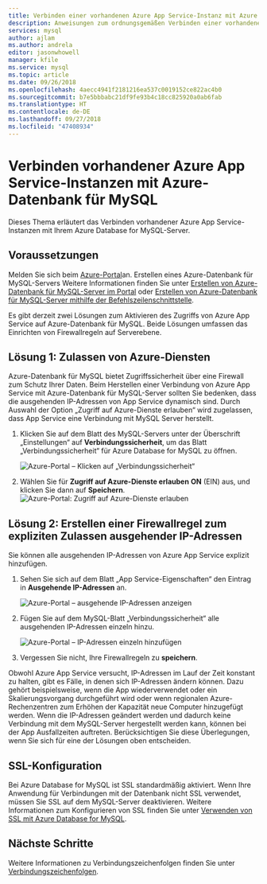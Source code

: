 ```yaml
---
title: Verbinden einer vorhandenen Azure App Service-Instanz mit Azure Database for MySQL
description: Anweisungen zum ordnungsgemäßen Verbinden einer vorhandenen Azure App Service-Instanz mit Azure-Datenbank für MySQL
services: mysql
author: ajlam
ms.author: andrela
editor: jasonwhowell
manager: kfile
ms.service: mysql
ms.topic: article
ms.date: 09/26/2018
ms.openlocfilehash: 4aecc4941f2181216ea537c0019152ce822ac4b0
ms.sourcegitcommit: b7e5bbbabc21df9fe93b4c18cc825920a0ab6fab
ms.translationtype: HT
ms.contentlocale: de-DE
ms.lasthandoff: 09/27/2018
ms.locfileid: "47408934"
---
```

# <a name="connect-an-existing-azure-app-service-to-azure-database-for-mysql-server"></a>Verbinden vorhandener Azure App Service-Instanzen mit Azure-Datenbank für MySQL
Dieses Thema erläutert das Verbinden vorhandener Azure App Service-Instanzen mit Ihrem Azure Database for MySQL-Server.

## <a name="before-you-begin"></a>Voraussetzungen
Melden Sie sich beim [Azure-Portal](https://portal.azure.com)an. Erstellen eines Azure-Datenbank für MySQL-Servers Weitere Informationen finden Sie unter [Erstellen von Azure-Datenbank für MySQL-Server im Portal](quickstart-create-mysql-server-database-using-azure-portal.md) oder [Erstellen von Azure-Datenbank für MySQL-Server mithilfe der Befehlszeilenschnittstelle](quickstart-create-mysql-server-database-using-azure-cli.md).

Es gibt derzeit zwei Lösungen zum Aktivieren des Zugriffs von Azure App Service auf Azure-Datenbank für MySQL. Beide Lösungen umfassen das Einrichten von Firewallregeln auf Serverebene.

## <a name="solution-1---allow-azure-services"></a>Lösung 1: Zulassen von Azure-Diensten
Azure-Datenbank für MySQL bietet Zugriffssicherheit über eine Firewall zum Schutz Ihrer Daten. Beim Herstellen einer Verbindung von Azure App Service mit Azure-Datenbank für MySQL-Server sollten Sie bedenken, dass die ausgehenden IP-Adressen von App Service dynamisch sind. Durch Auswahl der Option „Zugriff auf Azure-Dienste erlauben“ wird zugelassen, dass App Service eine Verbindung mit MySQL Server herstellt.

1. Klicken Sie auf dem Blatt des MySQL-Servers unter der Überschrift „Einstellungen“ auf **Verbindungssicherheit**, um das Blatt „Verbindungssicherheit“ für Azure Database for MySQL zu öffnen.

   ![Azure-Portal – Klicken auf „Verbindungssicherheit“](./media/howto-connect-webapp/1-connection-security.png)

2. Wählen Sie für **Zugriff auf Azure-Dienste erlauben** **ON** (EIN) aus, und klicken Sie dann auf **Speichern**.
   ![Azure-Portal: Zugriff auf Azure-Dienste erlauben](./media/howto-connect-webapp/allow-azure.png)

## <a name="solution-2---create-a-firewall-rule-to-explicitly-allow-outbound-ips"></a>Lösung 2: Erstellen einer Firewallregel zum expliziten Zulassen ausgehender IP-Adressen
Sie können alle ausgehenden IP-Adressen von Azure App Service explizit hinzufügen.

1. Sehen Sie sich auf dem Blatt „App Service-Eigenschaften“ den Eintrag in **Ausgehende IP-Adressen** an.

   ![Azure-Portal – ausgehende IP-Adressen anzeigen](./media/howto-connect-webapp/2_1-outbound-ip-address.png)

2. Fügen Sie auf dem MySQL-Blatt „Verbindungssicherheit“ alle ausgehenden IP-Adressen einzeln hinzu.

   ![Azure-Portal – IP-Adressen einzeln hinzufügen](./media/howto-connect-webapp/2_2-add-explicit-ips.png)

3. Vergessen Sie nicht, Ihre Firewallregeln zu **speichern**.

Obwohl Azure App Service versucht, IP-Adressen im Lauf der Zeit konstant zu halten, gibt es Fälle, in denen sich IP-Adressen ändern können. Dazu gehört beispielsweise, wenn die App wiederverwendet oder ein Skalierungsvorgang durchgeführt wird oder wenn regionalen Azure-Rechenzentren zum Erhöhen der Kapazität neue Computer hinzugefügt werden. Wenn die IP-Adressen geändert werden und dadurch keine Verbindung mit dem MySQL-Server hergestellt werden kann, können bei der App Ausfallzeiten auftreten. Berücksichtigen Sie diese Überlegungen, wenn Sie sich für eine der Lösungen oben entscheiden.

## <a name="ssl-configuration"></a>SSL-Konfiguration
Bei Azure Database for MySQL ist SSL standardmäßig aktiviert. Wenn Ihre Anwendung für Verbindungen mit der Datenbank nicht SSL verwendet, müssen Sie SSL auf dem MySQL-Server deaktivieren. Weitere Informationen zum Konfigurieren von SSL finden Sie unter [Verwenden von SSL mit Azure Database for MySQL](howto-configure-ssl.md).

## <a name="next-steps"></a>Nächste Schritte
Weitere Informationen zu Verbindungszeichenfolgen finden Sie unter [Verbindungszeichenfolgen](howto-connection-string.md).
